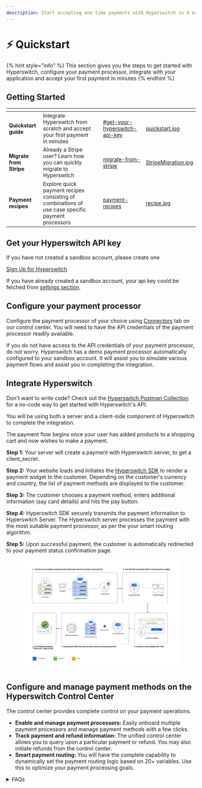 ```yaml
---
description: Start accepting one time payments with Hyperswitch in 4 easy steps
---
```


# ⚡ Quickstart

{% hint style="info" %}
This section gives you the steps to get started with Hyperswitch, configure your payment processor, integrate with your application and accept your first payment in minutes
{% endhint %}

## Getting Started

<table data-view="cards"><thead><tr><th></th><th></th><th></th><th data-hidden data-card-target data-type="content-ref"></th><th data-hidden data-card-cover data-type="files"></th></tr></thead><tbody><tr><td><strong>Quickstart guide</strong></td><td>Integrate Hyperswitch from scratch and accept your first payment in minutes</td><td></td><td><a href="./#get-your-hyperswitch-api-key">#get-your-hyperswitch-api-key</a></td><td><a href="../../.gitbook/assets/quickstart.jpg">quickstart.jpg</a></td></tr><tr><td><strong>Migrate from Stripe</strong></td><td>Already a Stripe user? Learn how you can quickly migrate to Hyperswitch</td><td></td><td><a href="migrate-from-stripe/">migrate-from-stripe</a></td><td><a href="../../.gitbook/assets/StripeMigration.jpg">StripeMigration.jpg</a></td></tr><tr><td><strong>Payment recipes</strong></td><td>Explore quick payment recipes consisting of combinations of use case specific payment processors</td><td></td><td><a href="payment-recipes/">payment-recipes</a></td><td><a href="../../.gitbook/assets/recipe.jpg">recipe.jpg</a></td></tr></tbody></table>

## Get your Hyperswitch API key

If you have not created a sandbox account, please create one

[Sign Up for Hyperswitch](https://app.hyperswitch.io/register)

If you have already created a sandbox account, your api key could be fetched from [settings section](https://app.hyperswitch.io/developers).

## Configure your payment processor

Configure the payment processor of your choice using [Connectors](https://app.hyperswitch.io/connectors) tab on our control center. You will need to have the API credentials of the payment processor readily available.

If you do not have access to the API credentials of your payment processor, do not worry. Hyperswitch has a demo payment processor automatically configured to your sandbox account. It will assist you to simulate various payment flows and assist you in completing the integration.

## Integrate Hyperswitch

Don't want to write code? Check out the [Hyperswitch Postman Collection](https://www.postman.com/hyperswitch/workspace/hyperswitch/request/25176183-9b4ad6a8-fbdd-4919-8505-c75c83bdf9d6) for a no-code way to get started with Hyperswitch's API.

You will be using both a server and a client-side component of Hyperswitch to complete the integration.

The payment flow begins once your user has added products to a shopping cart and now wishes to make a payment.

**Step 1:** Your server will create a payment with Hyperswitch server, to get a client\_secret.

**Step 2:** Your website loads and initiates the [Hyperswitch SDK](../integration-guide/) to render a payment widget to the customer. Depending on the customer's currency and country, the list of payment methods are displayed to the customer.

**Step 3:** The customer chooses a payment method, enters additional information (say card details) and hits the pay button.

**Step 4:** Hyperswitch SDK securely transmits the payment information to Hyperswitch Server. The Hyperswitch server processes the payment with the most suitable payment processor, as per the your smart routing algorithm.

**Step 5:** Upon successful payment, the customer is automatically redirected to your payment status confirmation page.

<figure><img src="../../.gitbook/assets/image (97).png" alt=""><figcaption></figcaption></figure>

## Configure and manage payment methods on the Hyperswitch Control Center

The control center provides complete control on your payment operations.

* **Enable and manage payment processors:** Easily onboard multiple payment processors and manage payment methods with a few clicks.
* **Track payment and refund information:** The unified control center allows you to query upon a particular payment or refund. You may also initiate refunds from the control center.
* **Smart payment routing:** You will have the complete capability to dynamically set the payment routing logic based on 20+ variables. Use this to optimize your payment processing goals.

<details>

<summary>FAQs</summary>

#### What is a connector?

Hyperswitch refers to payment processors, fraud / risk engines and other payment integrations as connectors. Hyperswitch currently supports 50+ global payment processors that you can use to process payments on your application

#### How can I decide the best payment methods for my business?

Hyperswitch supports 100+ payment methods across various payment processors. There is no one size fits all payment methods but you can learn more about how you can decide the best payment methods for you business [here](../payment-methods-setup/).

#### What will the completed integration look like?

Hyperswitch offers various customization options but you can try out our demo store [here](https://demo-hyperswitch.netlify.app/checkout) to test the checkout experience

#### Are there any sample integrations for reference?

Here are a few demo integrations for various tech stacks:

* [Hyperswitch React-Node](https://github.com/juspay/hyperswitch-react-node)
* [Hyperswitch HTML-Node](https://github.com/juspay/hyperswitch-html-node)
* [Hyperswitch React-Java](https://github.com/juspay/hyperswitch-react-java)
* [Hyperswitch Next-Node](https://github.com/juspay/hyperswitch-next-node)



</details>
